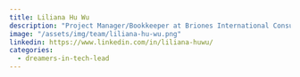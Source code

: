 ```yaml
---
title: Liliana Hu Wu
description: "Project Manager/Bookkeeper at Briones International Consulting"
image: "/assets/img/team/liliana-hu-wu.png"
linkedin: https://www.linkedin.com/in/liliana-huwu/
categories:
  - dreamers-in-tech-lead
---
```


